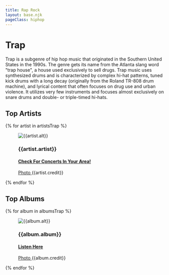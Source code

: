 ```yaml
---
title: Rap Rock
layout: base.njk
pageClass: hiphop
---
```

<h1 class="subgenre-title">Trap <!-- sub genre name--></h1>

<p class="summary">Trap is a subgenre of hip hop music that originated in the Southern United States in the 1990s. The genre gets its name from the Atlanta slang word "trap house", a house used exclusively to sell drugs. Trap music uses synthesized drums and is characterized by complex hi-hat patterns, tuned kick drums with a long decay (originally from the Roland TR-808 drum machine), and lyrical content that often focuses on drug use and urban violence. It utilizes very few instruments and focuses almost exclusively on snare drums and double- or triple-timed hi-hats. <!-- subgenre summary--></p>

<!-- top album and artist section-->

<section class="top">
    <h2>Top Artists</h2>
    <div class="artist">
        {% for artist in artistsTrap %}
        <figure>
            <img src="{{artist.src}}" alt="{{artist.alt}}">
            <figcaption>
                <h3>{{artist.artist}}</h3>
                <h4><a href="{{artist.ticketmaster}}"> Check For Concerts In Your Area! </a></h4>
                <p><a href="{{artist.creditLink}}">Photo </a>{{artist.credit}}</p>
            </figcaption>
            </figure>
        {% endfor %}
    </div>
    </section>

<section class="top">
<h2>Top Albums</h2>
<div class="albums">
    {% for album in albumsTrap %}
    <figure>
        <img src="{{album.src}}" alt="{{album.alt}}">
        <figcaption>
            <h3>{{album.album}}</h3>
            <h4><a href="{{album.spotify}}"> Listen Here </a></h4>
            <p><a href="{{album.creditLink}}">Photo </a>{{album.credit}}</p>
        </figcaption>
        </figure>
    {% endfor %}
</div>
</section>

<!-- suggestion section, still figuring out how to format this using the bubble diagram from the wireframe-->